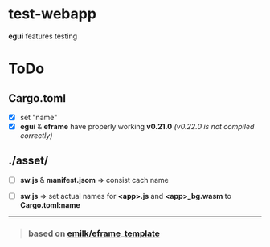 # test-webapp
**egui** features testing

# ToDo
## Cargo.toml
- [x] set "name"
- [x] **egui** & **eframe** have properly working **v0.21.0** *(v0.22.0 is not compiled correctly)*

## ./asset/
- [ ] **sw.js** & **manifest.jsom** => consist cach name
- [ ] **sw.js** => set actual names for **\<app>.js** and **\<app>_bg.wasm** to **Cargo.toml:name**



---
> ### based on [emilk/eframe_template](https://github.com/emilk/eframe_template)
